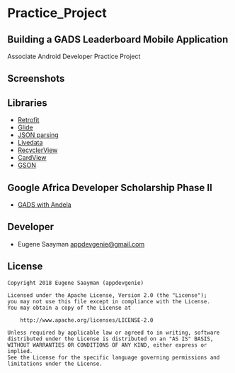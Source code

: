 # Practice_Project

## Building a GADS Leaderboard Mobile Application

Associate Android Developer Practice Project

## Screenshots



## Libraries

* [Retrofit](https://square.github.io/retrofit/)
* [Glide](https://github.com/bumptech/glide)
* [JSON parsing](https://developer.android.com/reference/android/util/JsonReader)
* [Livedata](https://developer.android.com/topic/libraries/architecture/livedata)
* [RecyclerView](https://developer.android.com/guide/topics/ui/layout/recyclerview)
* [CardView](https://developer.android.com/guide/topics/ui/layout/cardview)
* [GSON](https://developer.android.com/training/volley/request-custom)

## Google Africa Developer Scholarship Phase II 

* [GADS with Andela](https://gads.andela.com/)

## Developer

* Eugene Saayman appdevgenie@gmail.com

## License

    Copyright 2018 Eugene Saayman (appdevgenie)

    Licensed under the Apache License, Version 2.0 (the "License");
    you may not use this file except in compliance with the License.
    You may obtain a copy of the License at

        http://www.apache.org/licenses/LICENSE-2.0

    Unless required by applicable law or agreed to in writing, software
    distributed under the License is distributed on an "AS IS" BASIS,
    WITHOUT WARRANTIES OR CONDITIONS OF ANY KIND, either express or implied.
    See the License for the specific language governing permissions and
    limitations under the License.
